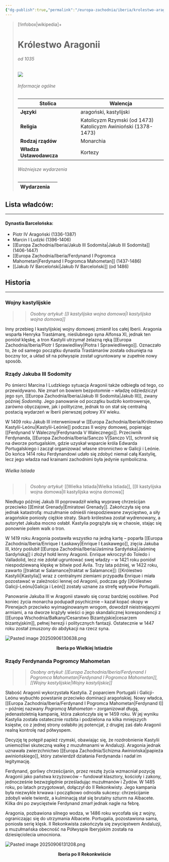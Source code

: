 ```yaml
---
{"dg-publish":true,"permalink":"/europa-zachodnia/iberia/krolestwo-aragonii/"}
---
```



> [!infobox|wikipedia]+
> # Królestwo Aragonii
> ###### od 1035
> <img src="https://upload.wikimedia.org/wikipedia/commons/thumb/5/53/Si%C3%B1al_d%27Arag%C3%B3n.svg/1280px-Si%C3%B1al_d%27Arag%C3%B3n.svg.png"><img>
> ###### Informacje ogólne
> **Stolica** | Walencja |  
> ---|---|  
> **Języki** | aragoński, kastylijski
> **Religia** | Katolicyzm Rzymski (od 1473)<br>Katolicyzm Awinioński (1378-1473)
> **Rodzaj rządów** | Monarchia 
> **Władza Ustawodawcza** | Kortezy
> ###### Ważniejsze wydarzenia 
> Wydarzenia | |
> ---|---|  

## Lista władców:
---
#### Dynastia Barcelońska:
- Piotr IV Aragoński (1336-1387)
- Marcin I Ludzki (1396-1406)
- [[Europa Zachodnia/Iberia/Jakub III Sodomita\|Jakub III Sodomita]] (1406-1447)
- [[Europa Zachodnia/Iberia/Ferdynand I Pogromca Mahometan\|Ferdynand I Pogromca Mahometan]] (1437-1486)
- [[Jakub IV Barceloński\|Jakub IV Barceloński]] (od 1486)

## Historia
--- 
### Wojny kastylijskie
>> *Osobny artykuł: [[I kastylijska wojna domowa\|I kastylijska wojna domowa]]*

Inny przebieg I kastylijskiej wojny domowej zmienił los całej Iberii. Aragonia wsparła Henryka Trastámarę, nieślubnego syna Alfonsa XI, jednak ten poniósł klęskę, a tron Kastylii utrzymał żelazną ręką [[Europa Zachodnia/Iberia/Piotr I Sprawiedliwy\|Piotra I Sprawiedliwego]]. Oznaczało to, że od samego początku dynastia Trastámarów została odsunięta na boczny tor, a układ sił na półwyspie został ugruntowany w zupełnie nowy sposób.

### Rządy Jakuba III Sodomity
Po śmierci Marcina I Ludzkiego sytuacja Aragonii także odbiegła od tego, co przewidywano. Nie zmarł on bowiem bezpotomnie – władzę odziedziczył jego syn, [[Europa Zachodnia/Iberia/Jakub III Sodomita\|Jakub III]], zwany później *Sodomitą*. Jego panowanie od początku budziło kontrowersje, zarówno obyczajowe, jak i polityczne, jednak to on stał się centralną postacią wydarzeń w Iberii pierwszej połowy XV wieku.

W 1409 roku Jakub III interweniował w [[Europa Zachodnia/Iberia/Królestwo Kastylii-Leónu\|Kastylii-Leónie]] podczas II wojny domowej, popierając [[Ferdynand V Waleczny\|Ferdynanda V Walecznego]]. Przeciwnik Ferdynanda, [[Europa Zachodnia/Iberia/Sanczo V\|Sanczo V]], schronił się na dworze portugalskim, gdzie uzyskał wsparcie króla Edwarda Portugalskiego i zaczął organizować własne stronnictwo w Galicji i Leónie. Do końca 1414 roku Ferdynandowi udało się zdobyć niemal całą Kastylię, lecz jego władza nad krainami zachodnimi była jedynie symboliczna.
###### Wielka Istiada
>> *Osobny artykuł:*  [[Wielka Istiada\|Wielka Istiada]], [[II kastylijska wojna domowa\|II kastylijska wojna domowa]]

Niedługo później Jakub III poprowadził wielką wyprawę chrześcijan przeciwko [[Emirat Grenady\|Emiratowi Grenady]]. Zakończyła się ona jednak katastrofą: muzułmanie odnieśli niespodziewane zwycięstwo, a siły aragońskie poniosły ciężkie straty. Skarb królestwa został wydrenowany, a autorytet Jakuba mocno osłabł. Kastylia pogrążyła się w chaosie, stając się ponownie polem walk o tron.

W 1419 roku Aragonia postawiła wszystko na jedną kartę – poparła [[Europa Zachodnia/Iberia/Enrique I Łaskawy\|Enrique I Łaskawego]], zięcia Jakuba III, który poślubił [[Europa Zachodnia/Iberia/Jaśmina Sardyńska\|Jaśminę Sardyńską]] i złożył hołd lenny Aragonii. Enrique wkroczył do Toledo i Valladolid, lecz nie zdołał ugruntować swej władzy – w 1421 roku poniósł niespodziewaną klęskę w bitwie pod Ávila. Trzy lata później, w 1422 roku, zawarto [[traktat w Salamance\|traktat w Salamance]]: [[Królestwo Kastylii\|Kastylia]] wraz z centralnymi ziemiami przypadła Enrique i miała pozostawać w zależności lennej od Aragonii, podczas gdy [[Królestwo Galicji-Leónu\|Galicja i León]] zostały uznane za strefę wpływów Portugalii.

Panowanie Jakuba III w Aragonii stawało się coraz bardziej osobliwe. Pod koniec życia monarcha podupadł psychicznie – kazał kopać okopy w Pirenejach przeciwko wyimaginowanym wrogom, dowodził nieistniejącymi armiami, a na dworze krążyły wieści o jego skandalicznej korespondencji z [[Europa Wschodnia/Bałkany/Cesarstwo Bizantyjskie\|cesarzem bizantyjskim]], pełnej herezji i politycznych fantazji. Ostatecznie w 1447 roku został zmuszony do abdykacji na rzecz syna.

![Pasted image 20250906130638.png](/img/user/images/Pasted%20image%2020250906130638.png)
<center><b>Iberia po Wielkiej Istiadzie</b></center>

### Rządy Ferdynanda Pogromcy Mahometan
>> *Osobny artykuł: [[Europa Zachodnia/Iberia/Ferdynand I Pogromca Mahometan\|Ferdynand I Pogromca Mahometan]], [[Wojny kastylijskie\|Wojny kastylijskie]]*

Słabość Aragonii wykorzystała Kastylia. Z poparciem Portugalii i Galicji-Leónu wybuchło powstanie przeciwko dominacji aragońskiej. Nowy władca, [[Europa Zachodnia/Iberia/Ferdynand I Pogromca Mahometan\|Ferdynand I]] – później nazwany _Pogromcą Mahometan_ – zorganizował długą, jedenastoletnią kampanię, która zakończyła się w 1459 roku. W jej wyniku Kastylia została ostatecznie rozbita i podzielona na kilka mniejszych księstw, co z jednej strony osłabiło jej potencjał, z drugiej zaś dało Aragonii realną kontrolę nad półwyspem.

Decyzję tę potępił papież rzymski, obawiając się, że rozdrobnienie Kastylii uniemożliwi skuteczną walkę z muzułmanami w Andaluzji. Aragonia jednak uznawała zwierzchnictwo [[Europa Zachodnia/Schizma Awiniońska\|papieża awiniońskiego]],  który zatwierdził działania Ferdynanda i nadał im legitymację.

Ferdynand, gorliwy chrześcijanin, przez resztę życia wzmacniał pozycję Aragonii jako państwa krzyżowców – fundował klasztory, kościoły i zakony, jednocześnie bezwzględnie prześladując muzułmanów i Żydów. W 1485 roku, po latach przygotowań, dołączył do II Rekonkwisty. Jego kampania była niezwykle krwawa i początkowo odnosiła sukcesy: chrześcijanie zdobyli wiele twierdz, a kulminacją stał się brutalny szturm na Albacete. Kilka dni po zwycięstwie Ferdynand zmarł jednak nagle na febrę.

Aragonia, pozbawiona silnego wodza, w 1486 roku wycofała się z wojny, ograniczając się do utrzymania Albacete. Portugalia, pozostawiona sama, poniosła serię klęsk. II Rekonkwista zakończyła się zwycięstwem Andaluzji, a muzułmańska obecność na Półwyspie Iberyjskim została na dziesięciolecia umocniona.

![Pasted image 20250906131208.png](/img/user/images/Pasted%20image%2020250906131208.png)
<center><b>Iberia po II Rekonkwiście</b></center>
